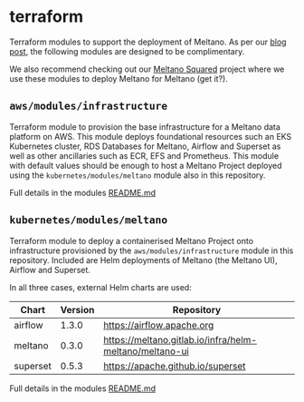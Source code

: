 # terraform

Terraform modules to support the deployment of Meltano. As per our [blog post](https://meltano.com/blog/deploying-meltano-for-meltano), the following modules are designed to be complimentary.

We also recommend checking out our [Meltano Squared](https://gitlab.com/meltano/squared) project where we use these modules to deploy Meltano for Meltano (get it?).

## `aws/modules/infrastructure`

Terraform module to provision the base infrastructure for a Meltano data platform on AWS. This module deploys foundational resources such an EKS Kubernetes cluster, RDS Databases for Meltano, Airflow and Superset as well as other ancillaries such as ECR, EFS and Prometheus. This module with default values should be enough to host a Meltano Project deployed using the `kubernetes/modules/meltano` module also in this repository.

Full details in the modules [README.md](aws/modules/infrastructure/README.md)

## `kubernetes/modules/meltano`

Terraform module to deploy a containerised Meltano Project onto infrastructure provisioned by the `aws/modules/infrastructure` module in this repository. Included are Helm deployments of Meltano (the Meltano UI), Airflow and Superset.

In all three cases, external Helm charts are used:

| Chart | Version | Repository |
| ----- | ------- | ---------- |
| airflow | 1.3.0 | https://airflow.apache.org |
| meltano | 0.3.0 | https://meltano.gitlab.io/infra/helm-meltano/meltano-ui |
| superset | 0.5.3 | https://apache.github.io/superset |

Full details in the modules [README.md](kubernetes/modules/meltano/README.md)